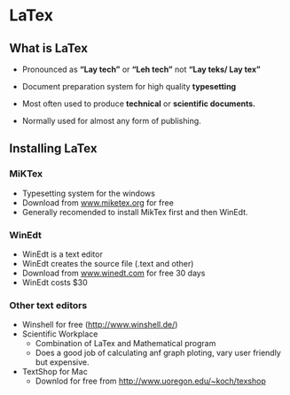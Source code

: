 # **LaTex**

## What is LaTex
* Pronounced as **“Lay tech”** or __“Leh tech”__ not __“Lay teks/ Lay tex”__
* Document preparation system for high quality __typesetting__

* Most often used to produce __technical__ or __scientific documents.__

* Normally used for almost any form of publishing.


## Installing LaTex
### MiKTex
* Typesetting system for the windows
* Download from www.miketex.org for free
* Generally recomended to install MikTex first and then WinEdt. 


### WinEdt

* WinEdt is a text editor
* WinEdt creates the source file (.text and other)
* Download from www.winedt.com for free 30 days
* WinEdt costs $30

### Other text editors
* Winshell for free (http://www.winshell.de/)
* Scientific Workplace
    * Combination of LaTex and Mathematical program
    * Does a good job of calculating anf graph ploting, vary user friendly but expensive. 
* TextShop for Mac
    * Downlod for free from http://www.uoregon.edu/~koch/texshop
